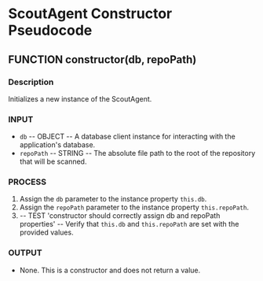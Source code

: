 # ScoutAgent Constructor Pseudocode

## FUNCTION constructor(db, repoPath)

### Description
Initializes a new instance of the ScoutAgent.

### INPUT
- `db` -- OBJECT -- A database client instance for interacting with the application's database.
- `repoPath` -- STRING -- The absolute file path to the root of the repository that will be scanned.

### PROCESS
1.  Assign the `db` parameter to the instance property `this.db`.
2.  Assign the `repoPath` parameter to the instance property `this.repoPath`.
3.  -- TEST 'constructor should correctly assign db and repoPath properties' -- Verify that `this.db` and `this.repoPath` are set with the provided values.

### OUTPUT
- None. This is a constructor and does not return a value.
